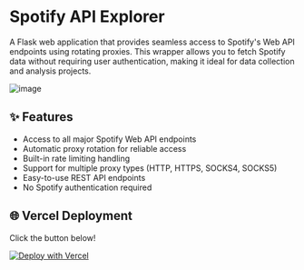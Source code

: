# Spotify API Explorer

A Flask web application that provides seamless access to Spotify's Web API endpoints using rotating proxies. This wrapper allows you to fetch Spotify data without requiring user authentication, making it ideal for data collection and analysis projects.

![image](https://github.com/user-attachments/assets/666f1f4b-5210-431d-af7b-927bba4070a2)

## ✨ Features

- Access to all major Spotify Web API endpoints
- Automatic proxy rotation for reliable access
- Built-in rate limiting handling
- Support for multiple proxy types (HTTP, HTTPS, SOCKS4, SOCKS5)
- Easy-to-use REST API endpoints
- No Spotify authentication required

## 🌐 Vercel Deployment

Click the button below!

[![Deploy with Vercel](https://vercel.com/button)](https://vercel.com/new/clone?repository-url=https://github.com/afkarxyz/spotifyapis)
